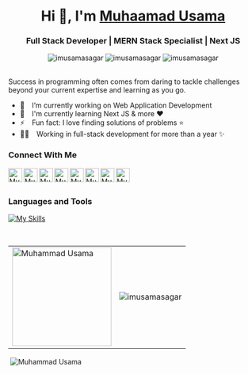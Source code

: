 <h1 align="center"> Hi 👋, I'm <a href="/">Muhaamad Usama</a></h1>
<h3 align="center">Full Stack Developer | MERN Stack Specialist | Next JS  </h3>

<div class="row" align="center">
    <img src="https://img.shields.io/github/followers/imusamasagar?label=Github%20Followers&style=for-the-badge" alt="imusamasagar" />
    <img src="https://img.shields.io/github/stars/imusamasagar?label=Github%20stars&style=for-the-badge" alt="imusamasagar" />
    <img  src="https://komarev.com/ghpvc/?username=imusamasagar&label=Profile Views&color=blue&style=for-the-badge" alt="imusamasagar" />


</div>

<br />

Success in programming often comes from daring to tackle challenges beyond your current expertise and learning as you go.

- 🔭 &ensp; I’m currently working on Web Application Development 
- 🌱 &ensp; I'm currently learning Next JS & more ❤️
- ⚡ &ensp; Fun fact: I love finding solutions of problems ⭐
- 👨‍💻  &ensp; Working in full-stack development for more than a year ✨

### Connect With Me

[<img align="left" alt="Muhammad Usama | Website" target="blank" width="28px" src="https://firebasestorage.googleapis.com/v0/b/web-johannesmilke.appspot.com/o/other%2Fsocial%2Fwebsite.png?alt=media" />][website]
[<img align="left" alt="Muhammad Usama | Gmail" width="28px" src="https://www.vectorlogo.zone/logos/gmail/gmail-tile.svg" />][mail]
[<img align="left" alt="Muhammad Usama | Twitter" width="28px" src="https://www.vectorlogo.zone/logos/twitter/twitter-tile.svg" />][twitter]
[<img align="left" alt="Muhammad Usama | Instagram" width="28px" src="https://www.vectorlogo.zone/logos/instagram/instagram-tile.svg" />][instagram]
[<img align="left" alt="Muhammad Usama | Facebook" width="28px" src="https://www.vectorlogo.zone/logos/facebook/facebook-tile.svg" />][facebook]
[<img align="left" alt="Muhammad Usama| Medium" width="28px" src="https://www.vectorlogo.zone/logos/medium/medium-tile.svg" />][medium]
[<img align="left" alt="Muhammad Usama | Gmail" width="28px" src="https://www.vectorlogo.zone/logos/whatsapp/whatsapp-tile.svg" />][whatsapp]
[<img align="left" alt="Muhammad Usama | Linkedin" width="28px" src="https://www.vectorlogo.zone/logos/linkedin/linkedin-tile.svg" />][linkedin]

<br />
<br />

### Languages and Tools
[![My Skills](https://skillicons.dev/icons?i=nodejs,react,js,git,github,vscode,bootstrap,electron,express,githubactions,graphql,materialui,mongodb,netlify,nextjs,postman,redux,tailwind,ts,html,css&theme=light)]([/])

<br />




 <table cellspacing="0" cellpadding="0" style="border:none;" align="center">
  <tr>
    <td>
    <img align="center" src="https://github-readme-stats.vercel.app/api/top-langs?username=imusamasagar&show_icons=true&locale=en&layout=compact" alt="Muhammad Usama" height="200px" />
    </td>
    <td>
      <img align="center" src="https://github-readme-streak-stats.herokuapp.com/?user=imusamasagar&" alt="imusamasagar" />
    </td>
   </tr>
</table> 
  <p>&nbsp;<img align="center" src="https://github-readme-stats.vercel.app/api?username=imusamasagar&show_icons=true&locale=en" alt="Muhammad Usama" /></p>

<br />
<br />
<br />

[website]: /
[whatsapp]: https://wa.me/923012142747
[mail]: mailto:usamaist2747@gmail.com
[twitter]: https://twitter.com/home
[linkedin]: https://www.linkedin.com/in/usama-sagar-3b6581210/
[github]: https://github.com/imusamasagar
[instagram]: https://www.instagram.com/im_usamasagar/?igshid=OGQ5ZDc2ODk2ZA%3D%3D
[facebook]: https://www.facebook.com/home.php
[medium]: /
[vscode]: /
